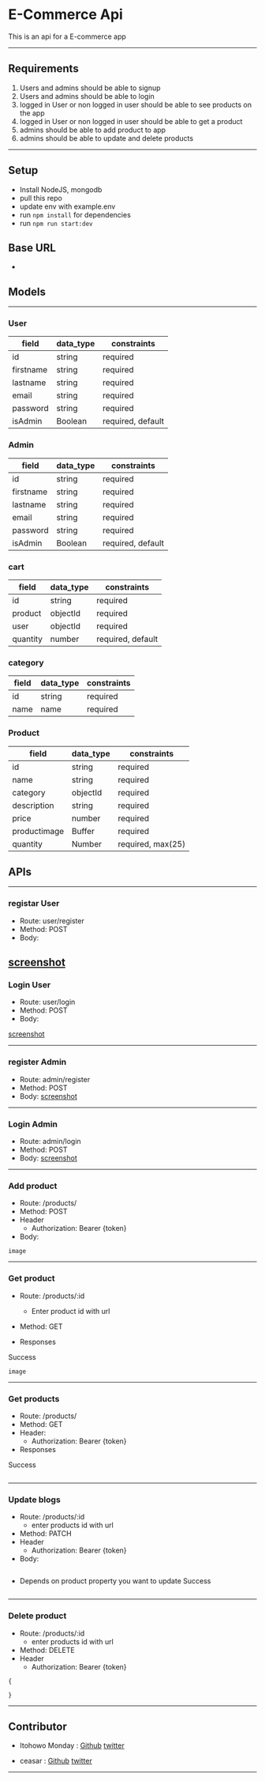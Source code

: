 # E-Commerce Api
This is an api for a E-commerce app

---

## Requirements
1. Users and admins should be able to signup 
2. Users and admins should be able to login
3.  logged in User or non logged in user should be able to see products on the app
4. logged in User or non logged in user should be able to get a product
5. admins should be able to add product to app
6. admins should be able to update and delete products


---


## Setup
- Install NodeJS, mongodb
- pull this repo
- update env with example.env
- run `npm install` for dependencies
- run `npm run start:dev`

## Base URL
- 


## Models
---

### User
| field  |  data_type | constraints  |
|---|---|---|
|  id |  string |  required |
|  firstname | string  |  required|
|  lastname  |  string |  required  |
|  email     | string  |  required |
|  password |   string |  required  |
|  isAdmin |   Boolean |  required, default  |

### Admin
| field  |  data_type | constraints  |
|---|---|---|
|  id |  string |  required |
|  firstname | string  |  required|
|  lastname  |  string |  required  |
|  email     | string  |  required |
|  password |   string |  required  |
|  isAdmin |   Boolean |  required, default  |



### cart
| field  |  data_type | constraints  |
|---|---|---|
|  id |  string |  required |
|  product |  objectId |  required |
|  user |  objectId |  required |
|  quantity  |  number |  required, default  |


### category 
| field  |  data_type | constraints  |
|---|---|---|
|  id |  string |  required |
|  name |  name |  required |

### Product
| field  |  data_type | constraints  |
|---|---|---|
|  id |  string |  required |
|  name | string  |  required|
|  category  |  objectId |  required  |
|  description     | string  |  required |
|  price |   number |  required  |
|  productimage |   Buffer |  required  |
|  quantity |   Number |  required, max(25)  |

## APIs
---

### registar User

- Route: user/register
- Method: POST
- Body: 

[screenshot](https://res.cloudinary.com/dtof4ew2t/image/upload/v1675283872/e-commerce/userregister_dmoahu.jpg)
---
### Login User

- Route: user/login
- Method: POST
- Body: 

[screenshot](https://res.cloudinary.com/dtof4ew2t/image/upload/v1675283864/e-commerce/userlogin_wtiims.jpg)

---

### register Admin

- Route: admin/register
- Method: POST
- Body: 
[screenshot](https://res.cloudinary.com/dtof4ew2t/image/upload/v1675283837/e-commerce/adminReg_briaqm.jpg)

---
### Login Admin

- Route: admin/login
- Method: POST
- Body: 
[screenshot](https://res.cloudinary.com/dtof4ew2t/image/upload/v1675283872/e-commerce/adminlogin_pcxxiw.jpg)

---
### Add product

- Route: /products/
- Method: POST
- Header
    - Authorization: Bearer {token}
- Body: 
```
image

```
---

### Get product

- Route: /products/:id
    - Enter product id with url
- Method: GET

- Responses

Success

```
image
```
---

### Get products

- Route: /products/
- Method: GET
- Header:
    - Authorization: Bearer {token}
- Responses

Success
```

```
---
### Update blogs

- Route: /products/:id
    - enter products id with url
- Method: PATCH
- Header
    - Authorization: Bearer {token}
- Body: 
```

```
- Depends on product property you want to update
Success
```

```
---

### Delete product

- Route: /products/:id
    -  enter products id with url
- Method: DELETE
- Header
    - Authorization: Bearer {token}

```
{

}
```

---



## Contributor
- Itohowo Monday :
[Github](https://github.com/techrook)
[twitter](https://twitter.com/Itohowo23)

- ceasar : 
[Github](https://github.com/caesarkutaa)
[twitter](https://twitter.com/Caesarkuta)
---





